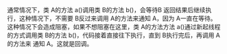 通常情况下，类 A的方法 a()调用类 B的方法 b()，会等待B 返回结果后继续执行，这种情况下，不需要 B反过来调用 A的方法来通知 A，因为 A一直在等待。
这种情况下会造成阻塞，如果不想阻塞在这里，类 A的方法方法 a()通过新起线程的方式调用类 B的方法 b()，代码接着直接往下执行，直到 B执行完后，再调用 A的方法来
通知 A。这就是回调。


